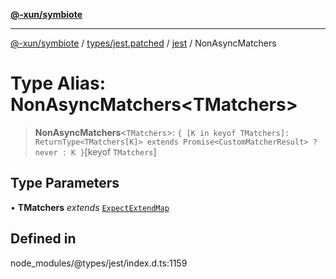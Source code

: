 [**@-xun/symbiote**](../../../../../README.md)

***

[@-xun/symbiote](../../../../../README.md) / [types/jest.patched](../../../README.md) / [jest](../README.md) / NonAsyncMatchers

# Type Alias: NonAsyncMatchers\<TMatchers\>

> **NonAsyncMatchers**\<`TMatchers`\>: `{ [K in keyof TMatchers]: ReturnType<TMatchers[K]> extends Promise<CustomMatcherResult> ? never : K }`\[keyof `TMatchers`\]

## Type Parameters

• **TMatchers** *extends* [`ExpectExtendMap`](../interfaces/ExpectExtendMap.md)

## Defined in

node\_modules/@types/jest/index.d.ts:1159
